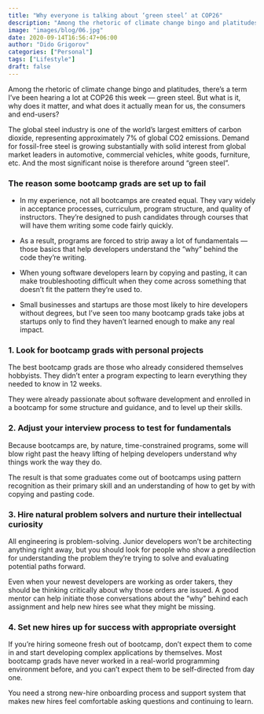 ```yaml
---
title: "Why everyone is talking about ‘green steel’ at COP26"
description: "Among the rhetoric of climate change bingo and platitudes, there’s a term I’ve been hearing a lot at COP26 this week — green steel. But what is it, why does it matter, and what does it actually mean for us, the consumers and end-users?"
image: "images/blog/06.jpg"
date: 2020-09-14T16:56:47+06:00
author: "Dido Grigorov"
categories: ["Personal"]
tags: ["Lifestyle"]
draft: false
---
```


Among the rhetoric of climate change bingo and platitudes, there’s a term I’ve been hearing a lot at COP26 this week — green steel. But what is it, why does it matter, and what does it actually mean for us, the consumers and end-users? 

The global steel industry is one of the world’s largest emitters of carbon dioxide, representing approximately 7% of global CO2 emissions. Demand for fossil-free steel is growing substantially with solid interest from global market leaders in automotive, commercial vehicles, white goods, furniture, etc. And the most significant noise is therefore around “green steel”.

### The reason some bootcamp grads are set up to fail
* In my experience, not all bootcamps are created equal. They vary widely in acceptance processes, curriculum, program structure, and quality of instructors. They’re designed to push candidates through courses that will have them writing some code fairly quickly.

* As a result, programs are forced to strip away a lot of fundamentals — those basics that help developers understand the “why” behind the code they’re writing.

* When young software developers learn by copying and pasting, it can make troubleshooting difficult when they come across something that doesn’t fit the pattern they’re used to.

* Small businesses and startups are those most likely to hire developers without degrees, but I’ve seen too many bootcamp grads take jobs at startups only to find they haven’t learned enough to make any real impact.

### 1. Look for bootcamp grads with personal projects
The best bootcamp grads are those who already considered themselves hobbyists. They didn’t enter a program expecting to learn everything they needed to know in 12 weeks.

They were already passionate about software development and enrolled in a bootcamp for some structure and guidance, and to level up their skills.

### 2. Adjust your interview process to test for fundamentals
Because bootcamps are, by nature, time-constrained programs, some will blow right past the heavy lifting of helping developers understand why things work the way they do.

The result is that some graduates come out of bootcamps using pattern recognition as their primary skill and an understanding of how to get by with copying and pasting code.

### 3. Hire natural problem solvers and nurture their intellectual curiosity
All engineering is problem-solving. Junior developers won’t be architecting anything right away, but you should look for people who show a predilection for understanding the problem they’re trying to solve and evaluating potential paths forward.

Even when your newest developers are working as order takers, they should be thinking critically about why those orders are issued. A good mentor can help initiate those conversations about the “why” behind each assignment and help new hires see what they might be missing.

### 4. Set new hires up for success with appropriate oversight
If you’re hiring someone fresh out of bootcamp, don’t expect them to come in and start developing complex applications by themselves. Most bootcamp grads have never worked in a real-world programming environment before, and you can’t expect them to be self-directed from day one.

You need a strong new-hire onboarding process and support system that makes new hires feel comfortable asking questions and continuing to learn.